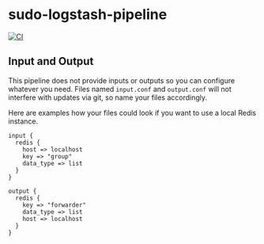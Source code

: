 # sudo-logstash-pipeline

[![CI](https://github.com/netways/group-logstash-pipeline/workflows/Logstash%20Syntax/badge.svg?event=push)](https://github.com/netways/group-logstash-pipeline/actions?query=workflow%3A%22Logstash+Syntax%22)

## Input and Output ##

This pipeline does not provide inputs or outputs so you can configure whatever you need. Files named `input.conf` and `output.conf` will not interfere with updates via git, so name your files accordingly.

Here are examples how your files could look if you want to use a local Redis instance.

```
input {
  redis {
    host => localhost
    key => "group"
    data_type => list
  }
}

output {
  redis {
    key => "forwarder"
    data_type => list
    host => localhost
  }
}
```
